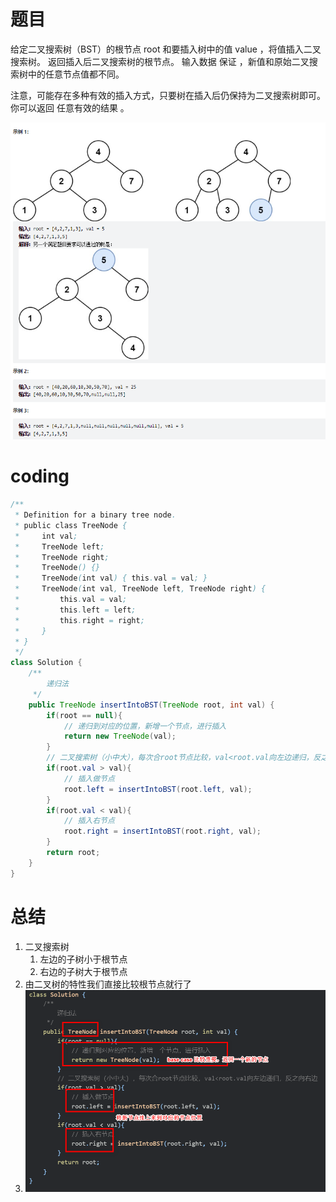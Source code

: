 # 题目
给定二叉搜索树（BST）的根节点 root 和要插入树中的值 value ，将值插入二叉搜索树。 返回插入后二叉搜索树的根节点。 输入数据 保证 ，新值和原始二叉搜索树中的任意节点值都不同。

注意，可能存在多种有效的插入方式，只要树在插入后仍保持为二叉搜索树即可。 你可以返回 任意有效的结果 。

![](../img/2023-02-28-16-04-32.png)


# coding
```java
/**
 * Definition for a binary tree node.
 * public class TreeNode {
 *     int val;
 *     TreeNode left;
 *     TreeNode right;
 *     TreeNode() {}
 *     TreeNode(int val) { this.val = val; }
 *     TreeNode(int val, TreeNode left, TreeNode right) {
 *         this.val = val;
 *         this.left = left;
 *         this.right = right;
 *     }
 * }
 */
class Solution {
    /**
        递归法
     */
    public TreeNode insertIntoBST(TreeNode root, int val) {
        if(root == null){
            // 递归到对应的位置，新增一个节点，进行插入
            return new TreeNode(val);
        }
        // 二叉搜索树（小中大），每次合root节点比较，val<root.val向左边递归，反之向右边
        if(root.val > val){
            // 插入做节点
            root.left = insertIntoBST(root.left, val);
        }
        if(root.val < val){
            // 插入右节点
            root.right = insertIntoBST(root.right, val);
        }
        return root;
    }
}
```


# 总结
1. 二叉搜索树
   1. 左边的子树小于根节点
   2. 右边的子树大于根节点
2. 由二叉树的特性我们直接比较根节点就行了
3. ![](../img/2023-02-28-16-08-09.png)

